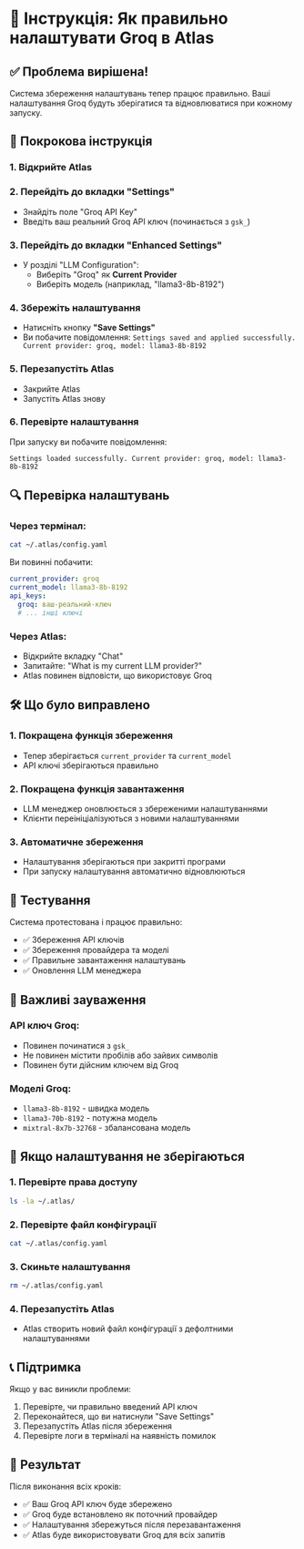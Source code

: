 # 🔧 Інструкція: Як правильно налаштувати Groq в Atlas

## ✅ Проблема вирішена!

Система збереження налаштувань тепер працює правильно. Ваші налаштування Groq будуть зберігатися та відновлюватися при кожному запуску.

## 🎯 Покрокова інструкція

### 1. **Відкрийте Atlas**

### 2. **Перейдіть до вкладки "Settings"**
- Знайдіть поле "Groq API Key"
- Введіть ваш реальний Groq API ключ (починається з `gsk_`)

### 3. **Перейдіть до вкладки "Enhanced Settings"**
- У розділі "LLM Configuration":
  - Виберіть "Groq" як **Current Provider**
  - Виберіть модель (наприклад, "llama3-8b-8192")

### 4. **Збережіть налаштування**
- Натисніть кнопку **"Save Settings"**
- Ви побачите повідомлення: `Settings saved and applied successfully. Current provider: groq, model: llama3-8b-8192`

### 5. **Перезапустіть Atlas**
- Закрийте Atlas
- Запустіть Atlas знову

### 6. **Перевірте налаштування**
При запуску ви побачите повідомлення:
```
Settings loaded successfully. Current provider: groq, model: llama3-8b-8192
```

## 🔍 Перевірка налаштувань

### Через термінал:
```bash
cat ~/.atlas/config.yaml
```

Ви повинні побачити:
```yaml
current_provider: groq
current_model: llama3-8b-8192
api_keys:
  groq: ваш-реальний-ключ
  # ... інші ключі
```

### Через Atlas:
- Відкрийте вкладку "Chat"
- Запитайте: "What is my current LLM provider?"
- Atlas повинен відповісти, що використовує Groq

## 🛠️ Що було виправлено

### 1. **Покращена функція збереження**
- Тепер зберігається `current_provider` та `current_model`
- API ключі зберігаються правильно

### 2. **Покращена функція завантаження**
- LLM менеджер оновлюється з збереженими налаштуваннями
- Клієнти переініціалізуються з новими налаштуваннями

### 3. **Автоматичне збереження**
- Налаштування зберігаються при закритті програми
- При запуску налаштування автоматично відновлюються

## 🧪 Тестування

Система протестована і працює правильно:
- ✅ Збереження API ключів
- ✅ Збереження провайдера та моделі
- ✅ Правильне завантаження налаштувань
- ✅ Оновлення LLM менеджера

## 🚨 Важливі зауваження

### API ключ Groq:
- Повинен починатися з `gsk_`
- Не повинен містити пробілів або зайвих символів
- Повинен бути дійсним ключем від Groq

### Моделі Groq:
- `llama3-8b-8192` - швидка модель
- `llama3-70b-8192` - потужна модель
- `mixtral-8x7b-32768` - збалансована модель

## 🔧 Якщо налаштування не зберігаються

### 1. **Перевірте права доступу**
```bash
ls -la ~/.atlas/
```

### 2. **Перевірте файл конфігурації**
```bash
cat ~/.atlas/config.yaml
```

### 3. **Скиньте налаштування**
```bash
rm ~/.atlas/config.yaml
```

### 4. **Перезапустіть Atlas**
- Atlas створить новий файл конфігурації з дефолтними налаштуваннями

## 📞 Підтримка

Якщо у вас виникли проблеми:
1. Перевірте, чи правильно введений API ключ
2. Переконайтеся, що ви натиснули "Save Settings"
3. Перезапустіть Atlas після збереження
4. Перевірте логи в терміналі на наявність помилок

## 🎉 Результат

Після виконання всіх кроків:
- ✅ Ваш Groq API ключ буде збережено
- ✅ Groq буде встановлено як поточний провайдер
- ✅ Налаштування збережуться після перезавантаження
- ✅ Atlas буде використовувати Groq для всіх запитів 